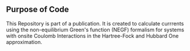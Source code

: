 ## Purpose of Code

This Repository is part of a publication. It is created to calculate currrents using the non-equilibrium Green's function (NEGF) formalism for systems with onsite Coulomb Interactions in the Hartree-Fock and Hubbard One approximation.
